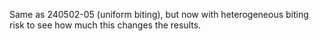 Same as 240502-05 (uniform biting), but now with heterogeneous biting risk to see how much this changes the results.